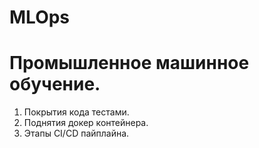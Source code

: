 # MLOps
# Промышленное машинное обучение.
1. Покрытия кода тестами.
2. Поднятия докер контейнера.
3. Этапы CI/CD пайплайна.
